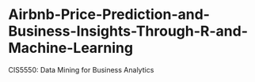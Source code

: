 # Airbnb-Price-Prediction-and-Business-Insights-Through-R-and-Machine-Learning
CIS5550: Data Mining for Business Analytics
